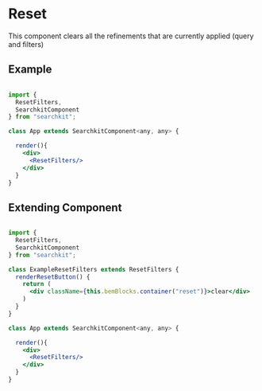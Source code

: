 # Reset
This component clears all the refinements that are currently applied (query and filters)

## Example

```jsx

import {
  ResetFilters,
  SearchkitComponent
} from "searchkit";

class App extends SearchkitComponent<any, any> {

  render(){
    <div>
      <ResetFilters/>
    </div>
  }
}
```

## Extending Component

```jsx

import {
  ResetFilters,
  SearchkitComponent
} from "searchkit";

class ExampleResetFilters extends ResetFilters {
  renderResetButton() {
    return (
      <div className={this.bemBlocks.container("reset")}>clear</div>
    )
  }
}

class App extends SearchkitComponent<any, any> {

  render(){
    <div>
      <ResetFilters/>
    </div>
  }
}
```
